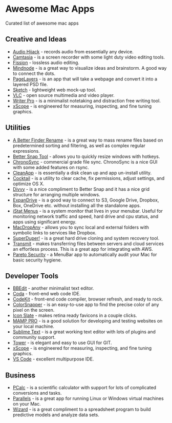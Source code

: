 # Awesome Mac Apps
Curated list of awesome mac apps

## Creative and Ideas

- [Audio Hijack](http://rogueamoeba.com/audiohijack/) - records audio from essentially any device.
- [Camtasia](http://www.techsmith.com/camtasia.html) - is a screen recorder with some light duty video editing tools. 
- [Fission](http://rogueamoeba.com/fission/) - lossless audio editing. 
- [Mindnode](http://mindnode.com/) - is a great way to visualize ideas and brainstorm.  A good way to connect the dots.
- [PageLayers](http://www.pagelayers.com/) - is an app that will take a webpage and convert it into a layered PSD file.
- [Sketch](http://www.bohemiancoding.com/sketch/) - lightweight web mock-up tool. 
- [VLC](http://www.videolan.org/vlc/index.html) - open source multimedia and video player. 
- [Writer Pro](http://writer.pro/) - is a minimalist notetaking and distraction free writing tool. 
- [xScope](http://xscopeapp.com/) - is engineered for measuring, inspecting, and fine tuning graphics.


## Utilities

- [A Better Finder Rename](http://www.publicspace.net/BetterRename/) - is a great way to mass rename files based on predetermined sorting and filtering, as well as complex regular expressions. 
- [Better Snap Tool](http://blog.boastr.net/) - allows you to quickly resize windows with hotkeys. 
- [ChronoSync](http://www.econtechnologies.com/chronosync/overview.html) - commercial grade file sync.  ChronoSync is a nice GUI with some added features on rsync. 
- [CleanApp](http://www.syniumsoftware.com/cleanapp/) - is essentially a disk clean up and app un-install utility. 
- [Cocktail](http://www.maintain.se/cocktail/) - is a utility to clear cache, fix permissions, adjust settings, and optimize OS X. 
- [Divvy](http://mizage.com/divvy/) - is a nice compliment to Better Snap and it has a nice grid structure for arranging multiple windows.  
- [ExpanDrive](http://www.expandrive.com/) - is a good way to connect to S3, Google Drive, Dropbox, Box, OneDrive etc. without installing all the standalone apps. 
- [iStat Menus](http://bjango.com/mac/istatmenus/) - is a system monitor that lives in your menubar. Useful for monitoring network traffic and speed, hard drive and cpu status, and apps using significant energy. 
- [MacDropAny](http://www.zibity.com/macdropany.html) - allows you to sync local and external folders with symbolic links to services like Dropbox.
- [SuperDuper!](http://www.shirt-pocket.com/SuperDuper/SuperDuperDescription.html) - is a great hard drive cloning and system recovery tool.
- [Transmit](http://panic.com/transmit/) - makes transferring files between servers and cloud services an effortless process.  This is a great app for integrating with AWS. 
- [Pareto Security](https://github.com/paretoSecurity/pareto-mac/) - a MenuBar app to automatically audit your Mac for basic security hygiene.



## Developer Tools

- [BBEdit](http://www.barebones.com/products/bbedit/) - another minimalist text editor. 
- [Coda](http://www.panic.com/coda/) - front-end web code IDE. 
- [CodeKit](http://incident57.com/codekit/) - front-end code compiler, browser refresh, and ready to rock.
- [ColorSnapper](http://www.colorsnapper.com/) - is an easy-to-use app to find the precise color of any pixel on the screen.
- [Icon Slate](http://kodlian.com/apps/icon-slate) - makes retina ready favicons in a couple clicks. 
- [MAMP PRO](http://www.mamp.info/en/mamp-pro/) - is a good solution for developing and testing websites on your local machine. 
- [Sublime Text](http://www.sublimetext.com/) - is a great working text editor with lots of plugins and community support. 
- [Tower](http://www.git-tower.com/) - is elegant and easy to use GUI for GIT. 
- [xScope](http://xscopeapp.com/) - is engineered for measuring, inspecting, and fine tuning graphics.
- [VS Code](https://code.visualstudio.com/) - excellent multipurpose IDE.

## Business

- [PCalc](http://www.pcalc.com/) - is a scientific calculator with support for lots of complicated conversions and tasks.
- [Parallels](http://www.parallels.com/products/desktop/) - is a great app for running Linux or Windows virtual machines on your Mac.
- [Wizard](http://www.wizardmac.com/) - is a great compliment to a spreadsheet program to build predictive models and analyze data sets.

